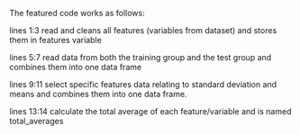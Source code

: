 The featured code works as follows:

lines 1:3 read and cleans all features (variables from dataset) and stores them in features variable

lines 5:7 read data from both the training group and the test group and combines them into one data frame

lines 9:11 select specific features data relating to standard deviation and means and combines them into one data frame.

lines 13:14 calculate the total average of each feature/variable and is named total_averages

